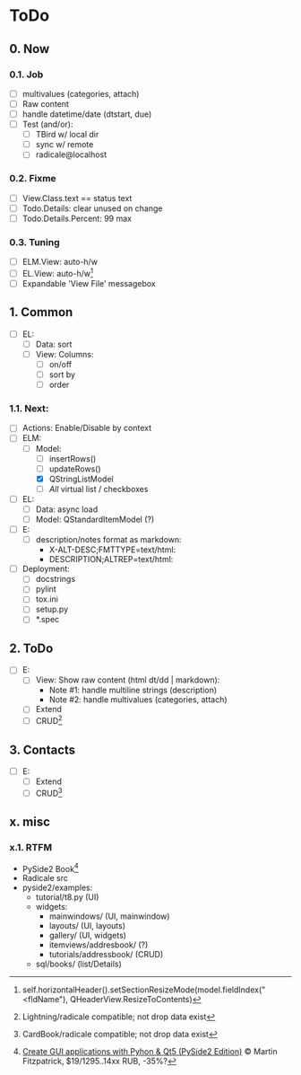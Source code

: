 # ToDo

## 0. Now

### 0.1. Job
- [ ] multivalues (categories, attach)
- [ ] Raw content
- [ ] handle datetime/date (dtstart, due)
- [ ] Test (and/or):
  - [ ] TBird w/ local dir
  - [ ] sync w/ remote
  - [ ] radicale@localhost

### 0.2. Fixme
- [ ] View.Class.text == status text
- [ ] Todo.Details: clear unused on change
- [ ] Todo.Details.Percent: 99 max

### 0.3. Tuning
- [ ] ELM.View: auto-h/w
- [ ] EL.View: auto-h/w[^1]
- [ ] Expandable 'View File' messagebox

## 1. Common
- [ ] EL:
  - [ ] Data: sort
  - [ ] View: Columns:
     - [ ] on/off
     - [ ] sort by
     - [ ] order

### 1.1. Next:
- [ ] Actions: Enable/Disable by context
- [ ] ELM:
  - [ ] Model:
     - [ ] insertRows()
     - [ ] updateRows()
     - [x] QStringListModel
     - [ ] *All* virtual list / checkboxes
- [ ] EL:
  - [ ] Data: async load
  - [ ] Model: QStandardItemModel (?)
- [ ] E:
  - [ ] description/notes format as markdown:
     - X-ALT-DESC;FMTTYPE=text/html:
     - DESCRIPTION;ALTREP=text/html:
- [ ] Deployment:
  - [ ] docstrings
  - [ ] pylint
  - [ ] tox.ini
  - [ ] setup.py
  - [ ] \*.spec

## 2. ToDo
- [ ] E:
  - [ ] View: Show raw content (html dt/dd | markdown):
     - Note #1: handle multiline strings (description)
     - Note #2: handle multivalues (categories, attach)
  - [ ] Extend
  - [ ] CRUD[^3]

## 3. Contacts
- [ ] E:
  - [ ] Extend
  - [ ] CRUD[^2]

## x. misc

### x.1. RTFM
- PySide2 Book[^4]
- Radicale src
- pyside2/examples:
  - tutorial/t8.py (UI)
  - widgets:
     - mainwindows/ (UI, mainwindow)
     - layouts/ (UI, layouts)
     - gallery/ (UI, widgets)
     - itemviews/addresbook/ (?)
     - tutorials/addressbook/ (CRUD)
  - sql/books/ (list/Details)

[^1]: self.horizontalHeader().setSectionResizeMode(model.fieldIndex("<fldName"), QHeaderView.ResizeToContents)
[^2]: CardBook/radicale compatible; not drop data exist
[^3]: Lightning/radicale compatible; not drop data exist
[^4]: [Create GUI applications with Pyhon & Qt5 (PySide2 Edition)](https://www.pythonguis.com/pyside2-book/) &copy; Martin Fitzpatrick, $19/1295..14xx RUB, -35%?
